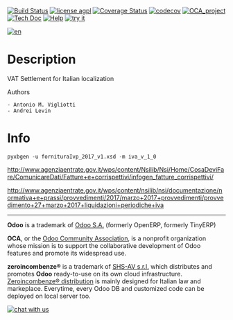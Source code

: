 [![Build Status](https://travis-ci.org/zeroincombenze/l10n-italy-supplemental.svg?branch=6.1)](https://travis-ci.org/zeroincombenze/l10n-italy-supplemental)
[![license agpl](https://img.shields.io/badge/licence-AGPL--3-blue.svg)](http://www.gnu.org/licenses/agpl-3.0.html)
[![Coverage Status](https://coveralls.io/repos/github/zeroincombenze/l10n-italy-supplemental/badge.svg?branch=6.1)](https://coveralls.io/github/zeroincombenze/l10n-italy-supplemental?branch=6.1)
[![codecov](https://codecov.io/gh/zeroincombenze/l10n-italy-supplemental/branch/6.1/graph/badge.svg)](https://codecov.io/gh/zeroincombenze/l10n-italy-supplemental/branch/6.1)
[![OCA_project](http://www.zeroincombenze.it/wp-content/uploads/ci-ct/prd/button-oca-6.svg)](https://github.com/OCA/l10n-italy-supplemental/tree/6.1)
[![Tech Doc](http://www.zeroincombenze.it/wp-content/uploads/ci-ct/prd/button-docs-6.svg)](http://wiki.zeroincombenze.org/en/Odoo/6.1/dev)
[![Help](http://www.zeroincombenze.it/wp-content/uploads/ci-ct/prd/button-help-6.svg)](http://wiki.zeroincombenze.org/en/Odoo/6.1/man/FI)
[![try it](http://www.zeroincombenze.it/wp-content/uploads/ci-ct/prd/button-try-it-6.svg)](http://erp6.zeroincombenze.it)












[![en](http://www.shs-av.com/wp-content/en_US.png)](http://wiki.zeroincombenze.org/it/Odoo/7.0/man)

Description
===========
VAT Settlement for Italian localization 

Authors

    - Antonio M. Vigliotti 
    - Andrei Levin

Info
====
    pyxbgen -u fornituraIvp_2017_v1.xsd -m iva_v_1_0

http://www.agenziaentrate.gov.it/wps/content/Nsilib/Nsi/Home/CosaDeviFare/ComunicareDati/Fatture+e+corrispettivi/infogen_fatture_corrispettivi/

http://www.agenziaentrate.gov.it/wps/content/nsilib/nsi/documentazione/normativa+e+prassi/provvedimenti/2017/marzo+2017+provvedimenti/provvedimento+27+marzo+2017+liquidazioni+periodiche+iva

[//]: # (copyright)

----

**Odoo** is a trademark of [Odoo S.A.](https://www.odoo.com/) (formerly OpenERP, formerly TinyERP)

**OCA**, or the [Odoo Community Association](http://odoo-community.org/), is a nonprofit organization whose
mission is to support the collaborative development of Odoo features and
promote its widespread use.

**zeroincombenze®** is a trademark of [SHS-AV s.r.l.](http://www.shs-av.com/)
which distributes and promotes **Odoo** ready-to-use on its own cloud infrastructure.
[Zeroincombenze® distribution](http://wiki.zeroincombenze.org/en/Odoo)
is mainly designed for Italian law and markeplace.
Everytime, every Odoo DB and customized code can be deployed on local server too.

[//]: # (end copyright)

[//]: # (addons)

[//]: # (end addons)

[![chat with us](https://www.shs-av.com/wp-content/chat_with_us.gif)](https://tawk.to/85d4f6e06e68dd4e358797643fe5ee67540e408b)
